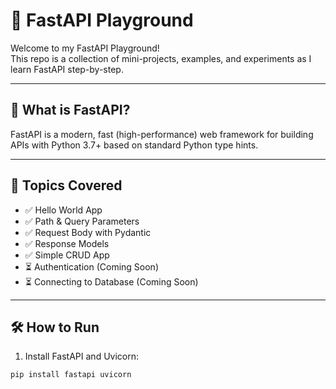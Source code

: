 # 🚀 FastAPI Playground

Welcome to my FastAPI Playground!  
This repo is a collection of mini-projects, examples, and experiments as I learn FastAPI step-by-step.

---

## 📌 What is FastAPI?

FastAPI is a modern, fast (high-performance) web framework for building APIs with Python 3.7+ based on standard Python type hints.

---

## 🧠 Topics Covered

- ✅ Hello World App
- ✅ Path & Query Parameters
- ✅ Request Body with Pydantic
- ✅ Response Models
- ✅ Simple CRUD App
- ⏳ Authentication (Coming Soon)
- ⏳ Connecting to Database (Coming Soon)

---

## 🛠 How to Run

1. Install FastAPI and Uvicorn:
```bash
pip install fastapi uvicorn
```
